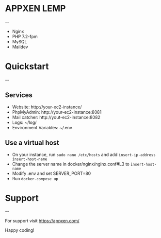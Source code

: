 # APPXEN LEMP
--

 - Nginx
 - PHP 7.2-fpm
 - MySQL
 - Maildev

# Quickstart
--

## Services

 - Website: http://your-ec2-instance/
 - PhpMyAdmin: http://your-ec2-instance:8081
 - Mail catcher: http://yout-ec2-instance:8082
 - Logs: ~/log/
 - Environment Variables: ~/.env
## Use a virtual host

- On your instance, run `sudo nano /etc/hosts` and add `insert-ip-address insert-host-name`
- Change the server name in docker/nginx/nginx.conf#L3 to `insert-host-name`
- Modify .env and set SERVER_PORT=80
- Run `docker-compose up`

# Support
--

For support visit https://appxen.com/

Happy coding!
